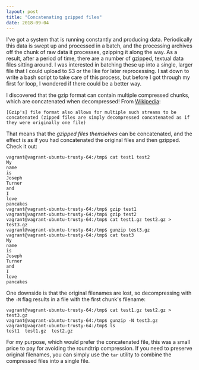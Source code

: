 ```yaml
---
layout: post
title: "Concatenating gzipped files"
date: 2018-09-04
---
```


I've got a system that is running constantly and producing data.
Periodically this data is swept up and processed in a batch, and the
processing archives off the chunk of raw data it processes, gzipping it
along the way. As a result, after a period of time, there are a number
of gzipped, textual data files sitting around. I was interested in
batching these up into a single, larger file that I could upload to S3
or the like for later reprocessing. I sat down to write a bash script to
take care of this process, but before I got through my first for loop, I
wondered if there could be a better way.

I discovered that the gzip format can contain
multiple compressed chunks, which are concatenated when decompressed!
From [Wikipedia](https://en.wikipedia.org/wiki/Gzip):

    [Gzip's] file format also allows for multiple such streams to be
    concatenated (zipped files are simply decompressed concatenated as if
    they were originally one file)

That means that the *gzipped files themselves* can be concatenated, and
the effect is as if you had concatenated the original files and then
gzipped. Check it out:

    vagrant@vagrant-ubuntu-trusty-64:/tmp$ cat test1 test2 
    My
    name 
    is
    Joseph
    Turner
    and
    I
    love
    pancakes
    vagrant@vagrant-ubuntu-trusty-64:/tmp$ gzip test1
    vagrant@vagrant-ubuntu-trusty-64:/tmp$ gzip test2
    vagrant@vagrant-ubuntu-trusty-64:/tmp$ cat test1.gz test2.gz > test3.gz
    vagrant@vagrant-ubuntu-trusty-64:/tmp$ gunzip test3.gz 
    vagrant@vagrant-ubuntu-trusty-64:/tmp$ cat test3 
    My
    name 
    is
    Joseph
    Turner
    and
    I
    love
    pancakes

One downside is that the original filenames are lost, so decompressing
with the `-N` flag results in a file with the first chunk's filename:

    vagrant@vagrant-ubuntu-trusty-64:/tmp$ cat test1.gz test2.gz > test3.gz
    vagrant@vagrant-ubuntu-trusty-64:/tmp$ gunzip -N test3.gz
    vagrant@vagrant-ubuntu-trusty-64:/tmp$ ls
    test1  test1.gz  test2.gz

For my purpose, which would prefer the concatenated file, this was a small price to pay for avoiding the roundtrip
compression. If you need to preserve original filenames, you can simply
use the `tar` utility to combine the compressed files into a single file.
